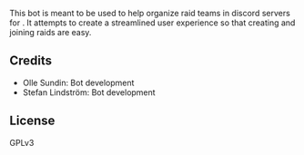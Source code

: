 This bot is meant to be used to help organize raid teams in discord servers for <Latin Guild Name>.
It attempts to create a streamlined user experience so that creating and joining raids are easy.

## Credits
- Olle Sundin: Bot development
- Stefan Lindström: Bot development

## License
GPLv3
